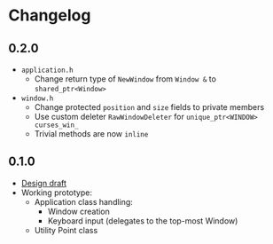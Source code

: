# Changelog
## 0.2.0
* `application.h`
  * Change return type of `NewWindow` from `Window &` to `shared_ptr<Window>`
* `window.h`
  * Change protected `position` and `size` fields to private members
  * Use custom deleter `RawWindowDeleter` for `unique_ptr<WINDOW> curses_win_`
  * Trivial methods are now `inline`
## 0.1.0
* [Design draft](design_draft.md)
* Working prototype:
  * Application class handling:
    * Window creation
    * Keyboard input (delegates to the top-most Window)
  * Utility Point class
